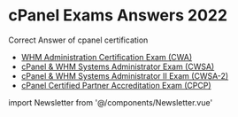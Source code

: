 # cPanel Exams Answers 2022

Correct Answer of cpanel certification

- [WHM Administration Certification Exam (CWA)](/exams/whm-administration-certification-exam-cwa-answers/)
- [cPanel & WHM Systems Administrator Exam (CWSA)](/exams/cpanel-whm-system-administrator-exam-cwsa-answers/)
- [cPanel & WHM Systems Administrator II Exam (CWSA-2)](/exams/cpanel-whm-system-administrator-2-exam-cwsa-2-answers/)
- [cPanel Certified Partner Accreditation Exam (CPCP)](/exams/cpanel-certified-partner-accreditation-exam-cpcp-answers/)

import Newsletter from '@/components/Newsletter.vue'

<div>
  <Newsletter/>
</div>
